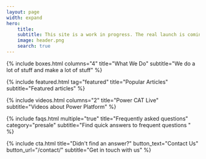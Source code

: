 ```yaml
---
layout: page
width: expand
hero:
    title: 
    subtitle: This site is a work in progress. The real launch is coming soon! 
    image: header.png
    search: true
---
```


{% include boxes.html columns="4" title="What We Do" subtitle="We do a lot of stuff and make a lot of stuff" %}

{% include featured.html tag="featured" title="Popular Articles" subtitle="Featured articles" %}

{% include videos.html columns="2" title="Power CAT Live" subtitle="Videos about Power Platform" %}

{% include faqs.html multiple="true" title="Frequently asked questions" category="presale" subtitle="Find quick answers to frequent questions " %}

<!--{% include team.html authors="evan, john, sara, alex, tom, daniel" title="We are here to help" subtitle="Our team is just an email away ready to answer your questions" %}-->

{% include cta.html title="Didn't find an answer?" button_text="Contact Us" button_url="/contact/" subtitle="Get in touch with us" %}

